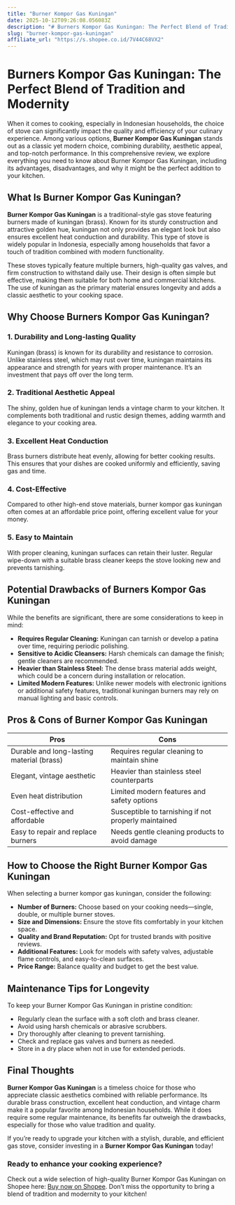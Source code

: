 ```yaml
---
title: "Burner Kompor Gas Kuningan"
date: 2025-10-12T09:26:08.056083Z
description: "# Burners Kompor Gas Kuningan: The Perfect Blend of Tradition and Modernity..."
slug: "burner-kompor-gas-kuningan"
affiliate_url: "https://s.shopee.co.id/7V44C68VX2"
---
```

# Burners Kompor Gas Kuningan: The Perfect Blend of Tradition and Modernity

When it comes to cooking, especially in Indonesian households, the choice of stove can significantly impact the quality and efficiency of your culinary experience. Among various options, **Burner Kompor Gas Kuningan** stands out as a classic yet modern choice, combining durability, aesthetic appeal, and top-notch performance. In this comprehensive review, we explore everything you need to know about Burner Kompor Gas Kuningan, including its advantages, disadvantages, and why it might be the perfect addition to your kitchen.

## What Is Burner Kompor Gas Kuningan?

**Burner Kompor Gas Kuningan** is a traditional-style gas stove featuring burners made of kuningan (brass). Known for its sturdy construction and attractive golden hue, kuningan not only provides an elegant look but also ensures excellent heat conduction and durability. This type of stove is widely popular in Indonesia, especially among households that favor a touch of tradition combined with modern functionality.

These stoves typically feature multiple burners, high-quality gas valves, and firm construction to withstand daily use. Their design is often simple but effective, making them suitable for both home and commercial kitchens. The use of kuningan as the primary material ensures longevity and adds a classic aesthetic to your cooking space.

## Why Choose Burners Kompor Gas Kuningan?

### 1. Durability and Long-lasting Quality
Kuningan (brass) is known for its durability and resistance to corrosion. Unlike stainless steel, which may rust over time, kuningan maintains its appearance and strength for years with proper maintenance. It’s an investment that pays off over the long term.

### 2. Traditional Aesthetic Appeal
The shiny, golden hue of kuningan lends a vintage charm to your kitchen. It complements both traditional and rustic design themes, adding warmth and elegance to your cooking area.

### 3. Excellent Heat Conduction
Brass burners distribute heat evenly, allowing for better cooking results. This ensures that your dishes are cooked uniformly and efficiently, saving gas and time.

### 4. Cost-Effective
Compared to other high-end stove materials, burner kompor gas kuningan often comes at an affordable price point, offering excellent value for your money.

### 5. Easy to Maintain
With proper cleaning, kuningan surfaces can retain their luster. Regular wipe-down with a suitable brass cleaner keeps the stove looking new and prevents tarnishing.

## Potential Drawbacks of Burners Kompor Gas Kuningan

While the benefits are significant, there are some considerations to keep in mind:

- **Requires Regular Cleaning:** Kuningan can tarnish or develop a patina over time, requiring periodic polishing.
- **Sensitive to Acidic Cleansers:** Harsh chemicals can damage the finish; gentle cleaners are recommended.
- **Heavier than Stainless Steel:** The dense brass material adds weight, which could be a concern during installation or relocation.
- **Limited Modern Features:** Unlike newer models with electronic ignitions or additional safety features, traditional kuningan burners may rely on manual lighting and basic controls.

## Pros & Cons of Burner Kompor Gas Kuningan

| **Pros**                                         | **Cons**                                              |
|--------------------------------------------------|-------------------------------------------------------|
| Durable and long-lasting material (brass)      | Requires regular cleaning to maintain shine        |
| Elegant, vintage aesthetic                     | Heavier than stainless steel counterparts          |
| Even heat distribution                         | Limited modern features and safety options        |
| Cost-effective and affordable                  | Susceptible to tarnishing if not properly maintained|
| Easy to repair and replace burners             | Needs gentle cleaning products to avoid damage   |

## How to Choose the Right Burner Kompor Gas Kuningan

When selecting a burner kompor gas kuningan, consider the following:

- **Number of Burners:** Choose based on your cooking needs—single, double, or multiple burner stoves.
- **Size and Dimensions:** Ensure the stove fits comfortably in your kitchen space.
- **Quality and Brand Reputation:** Opt for trusted brands with positive reviews.
- **Additional Features:** Look for models with safety valves, adjustable flame controls, and easy-to-clean surfaces.
- **Price Range:** Balance quality and budget to get the best value.

## Maintenance Tips for Longevity

To keep your Burner Kompor Gas Kuningan in pristine condition:

- Regularly clean the surface with a soft cloth and brass cleaner.
- Avoid using harsh chemicals or abrasive scrubbers.
- Dry thoroughly after cleaning to prevent tarnishing.
- Check and replace gas valves and burners as needed.
- Store in a dry place when not in use for extended periods.

## Final Thoughts

**Burner Kompor Gas Kuningan** is a timeless choice for those who appreciate classic aesthetics combined with reliable performance. Its durable brass construction, excellent heat conduction, and vintage charm make it a popular favorite among Indonesian households. While it does require some regular maintenance, its benefits far outweigh the drawbacks, especially for those who value tradition and quality.

If you’re ready to upgrade your kitchen with a stylish, durable, and efficient gas stove, consider investing in a **Burner Kompor Gas Kuningan** today!

### Ready to enhance your cooking experience?  
Check out a wide selection of high-quality Burner Kompor Gas Kuningan on Shopee here: [Buy now on Shopee](https://s.shopee.co.id/7V44C68VX2). Don’t miss the opportunity to bring a blend of tradition and modernity to your kitchen!